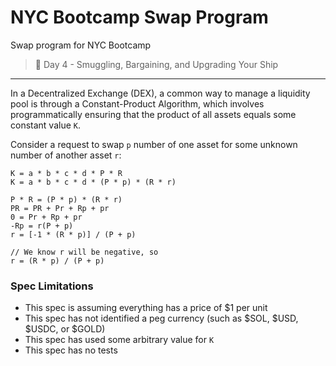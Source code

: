 # NYC Bootcamp Swap Program
Swap program for NYC Bootcamp

> 💎 Day 4 - Smuggling, Bargaining, and Upgrading Your Ship

---

In a Decentralized Exchange (DEX), a common way to manage a liquidity pool is through a Constant-Product Algorithm, which involves programmatically ensuring that the product of all assets equals some constant value `K`.  

Consider a request to swap `p` number of one asset for some unknown number of another asset `r`:
```
K = a * b * c * d * P * R
K = a * b * c * d * (P * p) * (R * r)

P * R = (P * p) * (R * r)
PR = PR + Pr + Rp + pr
0 = Pr + Rp + pr
-Rp = r(P + p)
r = [-1 * (R * p)] / (P + p)

// We know r will be negative, so
r = (R * p) / (P + p)
```

### Spec Limitations
* This spec is assuming everything has a price of $1 per unit
* This spec has not identified a peg currency (such as $SOL, $USD, $USDC, or $GOLD)
* This spec has used some arbitrary value for `K`
* This spec has no tests